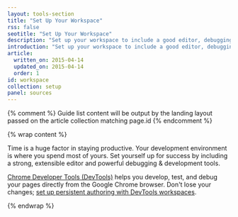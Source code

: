 ```yaml
---
layout: tools-section
title: "Set Up Your Workspace"
rss: false
seotitle: "Set Up Your Workspace"
description: "Set up your workspace to include a good editor, debugging, and build tools for the multi-device web."
introduction: "Set up your workspace to include a good editor, debugging, and build tools for the multi-device web."
article:
  written_on: 2015-04-14
  updated_on: 2015-04-14
  order: 1
id: workspace
collection: setup
panel: sources
---
```


{% comment %}
Guide list content will be output by the landing layout passed on the article collection matching page.id
{% endcomment %}

{% wrap content %}

Time is a huge factor in staying productive. Your development environment is where you spend most of yours. Set yourself up for success by including a strong, extensible editor and powerful debugging & development tools.

[Chrome Developer Tools (DevTools)](/web/tools/setup/workspace/setup-devtools) helps you develop, test, and debug your pages directly from the Google Chrome browser. Don't lose your changes; [set up persistent authoring with DevTools workspaces](/web/tools/setup/workspace/setup-workflow).

{% endwrap %}
